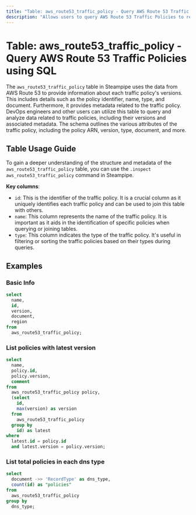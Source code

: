 ```yaml
---
title: "Table: aws_route53_traffic_policy - Query AWS Route 53 Traffic Policies using SQL"
description: "Allows users to query AWS Route 53 Traffic Policies to retrieve information about each policy's versions, including the policy identifier, name, type, and document. This table also provides data related to the policy's associated metadata."
---
```


# Table: aws_route53_traffic_policy - Query AWS Route 53 Traffic Policies using SQL

The `aws_route53_traffic_policy` table in Steampipe uses the data from AWS Route 53 to provide information about each traffic policy's versions. This includes details such as the policy identifier, name, type, and document. Furthermore, it provides metadata related to the traffic policy. DevOps engineers and other users can utilize this table to query and analyze data related to traffic policies, including their versions and associated metadata. The schema outlines the various attributes of the traffic policy, including the policy ARN, version, type, document, and more.

## Table Usage Guide

To gain a deeper understanding of the structure and metadata of the `aws_route53_traffic_policy` table, you can use the `.inspect aws_route53_traffic_policy` command in Steampipe.

**Key columns**:

- `id`: This is the identifier of the traffic policy. It is a crucial column as it uniquely identifies each traffic policy and can be used to join this table with others.
- `name`: This column represents the name of the traffic policy. It is important as it aids in the identification of specific policies when querying or joining tables.
- `type`: This column indicates the type of the traffic policy. It's useful in filtering or sorting the traffic policies based on their types during queries.


## Examples

### Basic Info

```sql
select
  name,
  id,
  version,
  document,
  region
from 
  aws_route53_traffic_policy;
```

### List policies with latest version

```sql
select 
  name,
  policy.id,
  policy.version, 
  comment 
from 
  aws_route53_traffic_policy policy,
  (select
    id,
    max(version) as version
  from 
    aws_route53_traffic_policy 
  group by 
    id) as latest
where 
  latest.id = policy.id 
  and latest.version = policy.version;
```

### List total policies in each dns type

```sql
select
  document ->> 'RecordType' as dns_type,
  count(id) as "policies"
from
  aws_route53_traffic_policy
group by 
  dns_type;
```